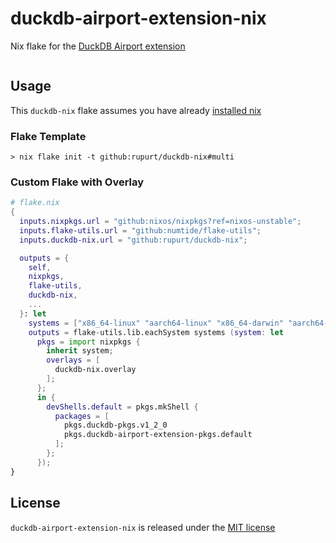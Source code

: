 # duckdb-airport-extension-nix

Nix flake for the [DuckDB Airport extension](https://github.com/Query-farm/duckdb-airport-extension)

```nix

```
## Usage

This `duckdb-nix` flake assumes you have already [installed nix](https://determinate.systems/posts/determinate-nix-installer)

### Flake Template

```shell
> nix flake init -t github:rupurt/duckdb-nix#multi
```

### Custom Flake with Overlay

```nix
# flake.nix
{
  inputs.nixpkgs.url = "github:nixos/nixpkgs?ref=nixos-unstable";
  inputs.flake-utils.url = "github:numtide/flake-utils";
  inputs.duckdb-nix.url = "github:rupurt/duckdb-nix";

  outputs = {
    self,
    nixpkgs,
    flake-utils,
    duckdb-nix,
    ...
  }: let
    systems = ["x86_64-linux" "aarch64-linux" "x86_64-darwin" "aarch64-darwin"];
    outputs = flake-utils.lib.eachSystem systems (system: let
      pkgs = import nixpkgs {
        inherit system;
        overlays = [
          duckdb-nix.overlay
        ];
      };
      in {
        devShells.default = pkgs.mkShell {
          packages = [
            pkgs.duckdb-pkgs.v1_2_0
            pkgs.duckdb-airport-extension-pkgs.default
          ];
        };
      });
}
```

## License

`duckdb-airport-extension-nix` is released under the [MIT license](./LICENSE)
